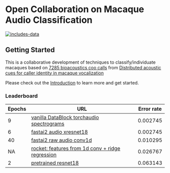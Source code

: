 # Open Collaboration on Macaque Audio Classification

[![includes-data](https://img.shields.io/badge/includes%20data-yes-green?link=https://archive.org/details/macaques_24414hz_202007)](https://archive.org/details/macaques_24414hz_202007)

## Getting Started
This is a collaborative development of techniques to classify/individuate 
macaques based on [7285 bioacoustics coo calls](https://datadryad.org/stash/dataset/doi:10.5061/dryad.7f4p9) from [Distributed acoustic cues for caller identity in macaque vocalization](https://www.ncbi.nlm.nih.gov/pmc/articles/PMC4806230)

Please check out the [Introduction](https://github.com/earthspecies/library/blob/master/macaques/introduction.ipynb) to learn more and get started.

### Leaderboard

| Epochs | URL | Error rate |
|--|--|--|
|9|[vanilla DataBlock torchaudio spectrograms](https://github.com/dienhoa/open_collaboration_on_audio_classification/tree/torchspec)|0.002745|
|6|[fastai2 audio xresnet18](https://github.com/AdPostma/open_collaboration_on_audio_classification)|0.002745|
|40|[fastai2 raw audio conv1d](https://github.com/floleuerer/open_collaboration_on_audio_classification)|0.010295|
|NA|[rocket: features from 1d conv + ridge regression](https://github.com/PomoML/open_collaboration_on_audio_classification/tree/rocketupdate2)|0.026767|
|2|[pretrained resnet18](https://github.com/earthspecies/open_collaboration_on_audio_classification/blob/master/introduction.ipynb)|0.063143|
